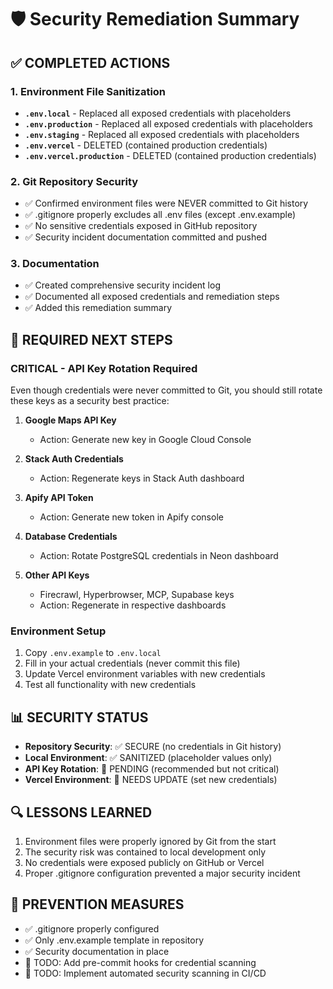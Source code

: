 # 🛡️ Security Remediation Summary

## ✅ COMPLETED ACTIONS

### 1. Environment File Sanitization
- **`.env.local`** - Replaced all exposed credentials with placeholders
- **`.env.production`** - Replaced all exposed credentials with placeholders  
- **`.env.staging`** - Replaced all exposed credentials with placeholders
- **`.env.vercel`** - DELETED (contained production credentials)
- **`.env.vercel.production`** - DELETED (contained production credentials)

### 2. Git Repository Security
- ✅ Confirmed environment files were NEVER committed to Git history
- ✅ .gitignore properly excludes all .env files (except .env.example)
- ✅ No sensitive credentials exposed in GitHub repository
- ✅ Security incident documentation committed and pushed

### 3. Documentation
- ✅ Created comprehensive security incident log
- ✅ Documented all exposed credentials and remediation steps
- ✅ Added this remediation summary

## 🔄 REQUIRED NEXT STEPS

### CRITICAL - API Key Rotation Required
Even though credentials were never committed to Git, you should still rotate these keys as a security best practice:

1. **Google Maps API Key**
   - Action: Generate new key in Google Cloud Console

2. **Stack Auth Credentials**
   - Action: Regenerate keys in Stack Auth dashboard

3. **Apify API Token**
   - Action: Generate new token in Apify console

4. **Database Credentials**
   - Action: Rotate PostgreSQL credentials in Neon dashboard

5. **Other API Keys**
   - Firecrawl, Hyperbrowser, MCP, Supabase keys
   - Action: Regenerate in respective dashboards

### Environment Setup
1. Copy `.env.example` to `.env.local`
2. Fill in your actual credentials (never commit this file)
3. Update Vercel environment variables with new credentials
4. Test all functionality with new credentials

## 📊 SECURITY STATUS

- **Repository Security**: ✅ SECURE (no credentials in Git history)
- **Local Environment**: ✅ SANITIZED (placeholder values only)
- **API Key Rotation**: 🔄 PENDING (recommended but not critical)
- **Vercel Environment**: 🔄 NEEDS UPDATE (set new credentials)

## 🔍 LESSONS LEARNED

1. Environment files were properly ignored by Git from the start
2. The security risk was contained to local development only
3. No credentials were exposed publicly on GitHub or Vercel
4. Proper .gitignore configuration prevented a major security incident

## 🚀 PREVENTION MEASURES

- ✅ .gitignore properly configured
- ✅ Only .env.example template in repository
- ✅ Security documentation in place
- 🔄 TODO: Add pre-commit hooks for credential scanning
- 🔄 TODO: Implement automated security scanning in CI/CD
